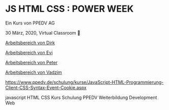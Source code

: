 # JS HTML CSS : POWER WEEK

Ein Kurs von PPEDV AG

30 März, 2020, Virtual Classroom :rocket:

[Arbeitsbereich von Dirk](dirk/ABLAUF.md)

[Arbeitsbereich von Evi](evi/ABLAUF.md)

[Arbeitsbereich von Peter](peter/ABLAUF.md)

[Arbeitsbereich von Vadzim](vadzim/ABLAUF.md)

https://www.ppedv.de/schulung/kurse/JavaScript-HTML-Programmierung-Client-CSS-Syntax-Event-Cookie.aspx

javascript HTML CSS Kurs Schulung PPEDV Weiterbildung Development Web 
